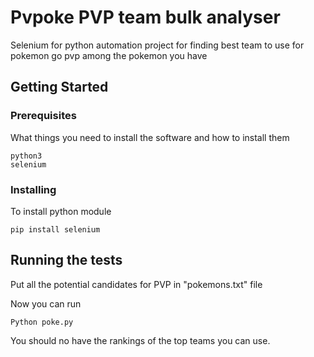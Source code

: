 # Pvpoke PVP team bulk analyser
Selenium for python automation project for finding best team to use for pokemon go pvp among the pokemon you have

## Getting Started

### Prerequisites

What things you need to install the software and how to install them

```
python3
selenium
```

### Installing

To install python module

```
pip install selenium
```

## Running the tests
Put all the potential candidates for PVP in "pokemons.txt" file

Now you can run

```
Python poke.py
```
You should no have the rankings of the top teams you can use.
